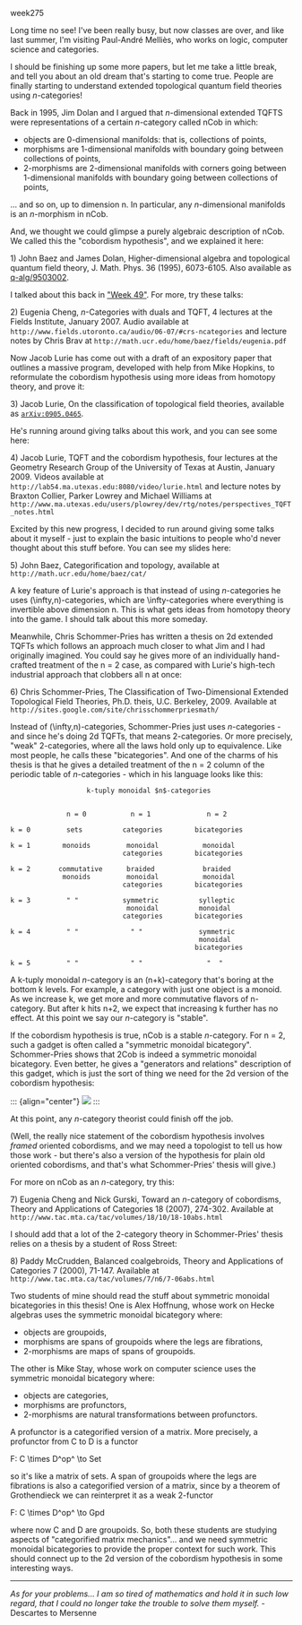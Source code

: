 week275

Long time no see! I've been really busy, but now classes are over, and
like last summer, I'm visiting Paul-André Melliès, who works on logic,
computer science and categories.

I should be finishing up some more papers, but let me take a little
break, and tell you about an old dream that's starting to come true.
People are finally starting to understand extended topological quantum
field theories using $n$-categories!

Back in 1995, Jim Dolan and I argued that $n$-dimensional extended TQFTS
were representations of a certain $n$-category called nCob in which:

-   objects are 0-dimensional manifolds: that is, collections of points,
-   morphisms are 1-dimensional manifolds with boundary going between
    collections of points,
-   2-morphisms are 2-dimensional manifolds with corners going between
    1-dimensional manifolds with boundary going between collections of
    points,

... and so on, up to dimension n. In particular, any $n$-dimensional
manifolds is an $n$-morphism in nCob.

And, we thought we could glimpse a purely algebraic description of nCob.
We called this the "cobordism hypothesis", and we explained it here:

1\) John Baez and James Dolan, Higher-dimensional algebra and
topological quantum field theory, J. Math. Phys. 36 (1995), 6073-6105.
Also available as [q-alg/9503002](http://arxiv.org/abs/q-alg/9503002).

I talked about this back in ["Week 49"](#week49). For more, try
these talks:

2\) Eugenia Cheng, $n$-Categories with duals and TQFT, 4 lectures at the
Fields Institute, January 2007. Audio available at
`http://www.fields.utoronto.ca/audio/06-07/#crs-ncategories` and lecture
notes by Chris Brav at
`http://math.ucr.edu/home/baez/fields/eugenia.pdf`

Now Jacob Lurie has come out with a draft of an expository paper that
outlines a massive program, developed with help from Mike Hopkins, to
reformulate the cobordism hypothesis using more ideas from homotopy
theory, and prove it:

3\) Jacob Lurie, On the classification of topological field theories,
available as [`arXiv:0905.0465`](http://arxiv.org/abs/0905.0465).

He's running around giving talks about this work, and you can see some
here:

4\) Jacob Lurie, TQFT and the cobordism hypothesis, four lectures at the
Geometry Research Group of the University of Texas at Austin, January
2009. Videos available at
`http://lab54.ma.utexas.edu:8080/video/lurie.html` and lecture notes by
Braxton Collier, Parker Lowrey and Michael Williams at
`http://www.ma.utexas.edu/users/plowrey/dev/rtg/notes/perspectives_TQFT_notes.html`

Excited by this new progress, I decided to run around giving some talks
about it myself - just to explain the basic intuitions to people who'd
never thought about this stuff before. You can see my slides here:

5\) John Baez, Categorification and topology, available at
`http://math.ucr.edu/home/baez/cat/`

A key feature of Lurie's approach is that instead of using $n$-categories
he uses (\infty,n)-categories, which are \infty-categories where everything is
invertible above dimension n. This is what gets ideas from homotopy
theory into the game. I should talk about this more someday.

Meanwhile, Chris Schommer-Pries has written a thesis on 2d extended
TQFTs which follows an approach much closer to what Jim and I had
originally imagined. You could say he gives more of an individually
hand-crafted treatment of the n = 2 case, as compared with Lurie's
high-tech industrial approach that clobbers all n at once:

6\) Chris Schommer-Pries, The Classification of Two-Dimensional Extended
Topological Field Theories, Ph.D. theis, U.C. Berkeley, 2009. Available
at `http://sites.google.com/site/chrisschommerpriesmath/`

Instead of (\infty,n)-categories, Schommer-Pries just uses $n$-categories - and
since he's doing 2d TQFTs, that means 2-categories. Or more precisely,
"weak" 2-categories, where all the laws hold only up to equivalence.
Like most people, he calls these "bicategories". And one of the charms
of his thesis is that he gives a detailed treatment of the n = 2 column
of the periodic table of $n$-categories - which in his language looks like
this:

                       k-tuply monoidal $n$-categories 


                  n = 0           n = 1              n = 2

    k = 0         sets          categories        bicategories

    k = 1        monoids         monoidal           monoidal
                                categories        bicategories

    k = 2       commutative      braided            braided
                 monoids         monoidal           monoidal
                                categories        bicategories 

    k = 3         " "           symmetric          sylleptic
                                 monoidal          monoidal 
                                categories        bicategories

    k = 4         " "             " "              symmetric
                                                   monoidal
                                                  bicategories

    k = 5         " "             " "                "  "

A k-tuply monoidal $n$-category is an (n+k)-category that's boring at the
bottom k levels. For example, a category with just one object is a
monoid. As we increase k, we get more and more commutative flavors of
n-category. But after k hits n+2, we expect that increasing k further
has no effect. At this point we say our $n$-category is "stable".

If the cobordism hypothesis is true, nCob is a stable $n$-category. For n
= 2, such a gadget is often called a "symmetric monoidal bicategory".
Schommer-Pries shows that 2Cob is indeed a symmetric monoidal
bicategory. Even better, he gives a "generators and relations"
description of this gadget, which is just the sort of thing we need for
the 2d version of the cobordism hypothesis:

::: {align="center"}
![](schommer_pries.jpg)
:::

At this point, any $n$-category theorist could finish off the job.

(Well, the really nice statement of the cobordism hypothesis involves
*framed* oriented cobordisms, and we may need a topologist to tell us
how those work - but there's also a version of the hypothesis for plain
old oriented cobordisms, and that's what Schommer-Pries' thesis will
give.)

For more on nCob as an $n$-category, try this:

7\) Eugenia Cheng and Nick Gurski, Toward an $n$-category of cobordisms,
Theory and Applications of Categories 18 (2007), 274-302. Available at
`http://www.tac.mta.ca/tac/volumes/18/10/18-10abs.html`

I should add that a lot of the 2-category theory in Schommer-Pries'
thesis relies on a thesis by a student of Ross Street:

8\) Paddy McCrudden, Balanced coalgebroids, Theory and Applications of
Categories 7 (2000), 71-147. Available at
`http://www.tac.mta.ca/tac/volumes/7/n6/7-06abs.html`

Two students of mine should read the stuff about symmetric monoidal
bicategories in this thesis! One is Alex Hoffnung, whose work on Hecke
algebras uses the symmetric monoidal bicategory where:

-   objects are groupoids,
-   morphisms are spans of groupoids where the legs are fibrations,
-   2-morphisms are maps of spans of groupoids.

The other is Mike Stay, whose work on computer science uses the
symmetric monoidal bicategory where:

-   objects are categories,
-   morphisms are profunctors,
-   2-morphisms are natural transformations between profunctors.

A profunctor is a categorified version of a matrix. More precisely, a
profunctor from C to D is a functor

F: C \times D^op^ \to Set

so it's like a matrix of sets. A span of groupoids where the legs are
fibrations is also a categorified version of a matrix, since by a
theorem of Grothendieck we can reinterpret it as a weak 2-functor

F: C \times D^op^ \to Gpd

where now C and D are groupoids. So, both these students are studying
aspects of "categorified matrix mechanics"... and we need symmetric
monoidal bicategories to provide the proper context for such work. This
should connect up to the 2d version of the cobordism hypothesis in some
interesting ways.

------------------------------------------------------------------------

*As for your problems... I am so tired of mathematics and hold it in
such low regard, that I could no longer take the trouble to solve them
myself.* - Descartes to Mersenne
